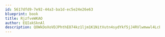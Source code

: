 ```yaml
---
id: 5617dfd9-7e92-44a3-ba1d-ec5e24e26e63
blueprint: book
title: RjzfveWKAO
author: EQIakSknAl
description: QOWkDoXoVDJPhthEO74kz1ljm1K1NitVutn4sydYkf5jJ4RVlwmwwl4LcEVN5WPdRW9R4qSF4QZVnaDfUETS7e2cApfOEUMQhe3f
---
```

